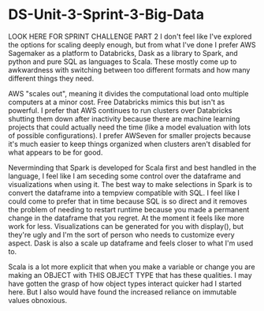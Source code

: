 # DS-Unit-3-Sprint-3-Big-Data
LOOK HERE FOR SPRINT CHALLENGE PART 2 
I don't feel like I've explored the options for scaling deeply enough, but from what I've done I prefer AWS Sagemaker as a platform to Databricks, Dask as a library to Spark, and python and pure SQL as languages to Scala. These mostly come up to awkwardness with switching between too different formats and how many different things they need.

AWS "scales out", meaning it divides the computational load onto multiple computers at a minor cost. Free Databricks mimics this but isn't as powerful. I prefer that AWS continues to run clusters over Databricks shutting them down after inactivity because there are machine learning projects that could actually need the time (like a model evaluation with lots of possible configurations). I prefer AWSeven for smaller projects because it's much easier to keep things organized when clusters aren't disabled for what appears to be for good.

Neverminding that Spark is developed for Scala first and best handled in the language, I feel like I am seceding some control over the dataframe and visualizations when using it. The best way to make selections in Spark is to convert the dataframe into a tempview compatible with SQL. I feel like I could come to prefer that in time because SQL is so direct and it removes the problem of needing to restart runtime because you made a permanent change in the dataframe that you regret. At the moment it feels like more work for less. Visualizations can be generated for you with display(), but they're ugly and I'm the sort of person who needs to customize every aspect. Dask is also a scale up dataframe and feels closer to what I'm used to.

Scala is a lot more explicit that when you make a variable or change you are making an OBJECT with THIS OBJECT TYPE that has these qualities. I may have gotten the grasp of how object types interact quicker had I started here. But I also would have found the increased reliance on immutable values obnoxious.
